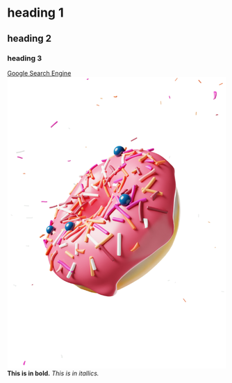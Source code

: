 # heading 1
## heading 2
### heading 3


[Google Search Engine](http://google.com)
![Doughnut](2untitled.png)
**This is in bold.**
_This is in itallics._
